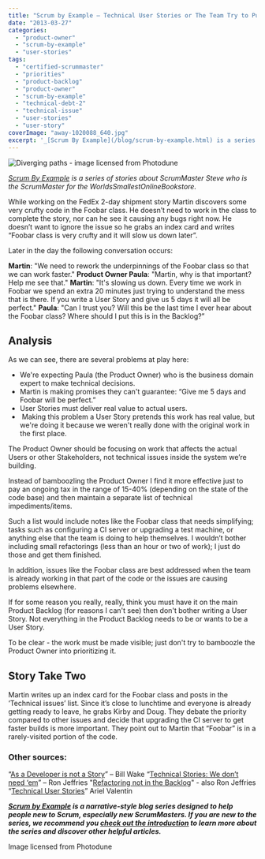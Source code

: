 ```yaml
---
title: "Scrum by Example – Technical User Stories or The Team Try to Pull a Fast One on the Product Owner"
date: "2013-03-27"
categories: 
  - "product-owner"
  - "scrum-by-example"
  - "user-stories"
tags: 
  - "certified-scrummaster"
  - "priorities"
  - "product-backlog"
  - "product-owner"
  - "scrum-by-example"
  - "technical-debt-2"
  - "technical-issue"
  - "user-stories"
  - "user-story"
coverImage: "away-1020088_640.jpg"
excerpt: '_[Scrum By Example](/blog/scrum-by-example.html) is a series of stories about ScrumMaster'
---
```


![Diverging paths - image licensed from Photodune](src/content/blog/scrummaster-tales-technical-user-stories-team-pull-fast-product-owner/images/away-1020088_640.jpg)

_[Scrum By Example](/blog/scrum-by-example.html) is a series of stories about ScrumMaster Steve who is the ScrumMaster for the WorldsSmallestOnlineBookstore._

While working on the FedEx 2-day shipment story Martin discovers some very crufty code in the Foobar class. He doesn’t need to work in the class to complete the story, nor can he see it causing any bugs right now. He doesn’t want to ignore the issue so he grabs an index card and writes “Foobar class is very crufty and it will slow us down later”.

Later in the day the following conversation occurs:

**Martin**: "We need to rework the underpinnings of the Foobar class so that we can work faster." **Product Owner Paula**: "Martin, why is that important? Help me see that." **Martin**: "It's slowing us down. Every time we work in Foobar we spend an extra 20 minutes just trying to understand the mess that is there. If you write a User Story and give us 5 days it will all be perfect." **Paula**: "Can I trust you? Will this be the last time I ever hear about the Foobar class? Where should I put this is in the Backlog?”

## Analysis

As we can see, there are several problems at play here:

- We're expecting Paula (the Product Owner) who is the business domain expert to make technical decisions.
- Martin is making promises they can't guarantee: “Give me 5 days and Foobar will be perfect.”
- User Stories must deliver real value to actual users.
-  Making this problem a User Story pretends this work has real value, but we're doing it because we weren't really done with the original work in the first place.

The Product Owner should be focusing on work that affects the actual Users or other Stakeholders, not technical issues inside the system we’re building.

Instead of bamboozling the Product Owner I find it more effective just to pay an ongoing tax in the range of 15-40% (depending on the state of the code base) and then maintain a separate list of technical impediments/items.

Such a list would include notes like the Foobar class that needs simplifying; tasks such as configuring a CI server or upgrading a test machine, or anything else that the team is doing to help themselves. I wouldn’t bother including small refactorings (less than an hour or two of work); I just do those and get them finished.

In addition, issues like the Foobar class are best addressed when the team is already working in that part of the code or the issues are causing problems elsewhere.

If for some reason you really, really, think you must have it on the main Product Backlog (for reasons I can't see) then don't bother writing a User Story. Not everything in the Product Backlog needs to be or wants to be a User Story.

To be clear - the work must be made visible; just don't try to bamboozle the Product Owner into prioritizing it.

## Story Take Two

Martin writes up an index card for the Foobar class and posts in the ‘Technical issues’ list. Since it’s close to lunchtime and everyone is already getting ready to leave, he grabs Kirby and Doug. They debate the priority compared to other issues and decide that upgrading the CI server to get faster builds is more important. They point out to Martin that “Foobar” is in a rarely-visited portion of the code.

### Other sources:

“[As a Developer is not a Story](https://www.industriallogic.com/blog/as-a-developer-is-not-a-user-story/)” – Bill Wake “[Technical Stories: We don’t need ‘em](https://ronjeffries.com/xprog/articles/technical-stories-we-dont-need-em/)” – Ron Jeffries "[Refactoring not in the Backlog](https://ronjeffries.com/xprog/articles/refactoring-not-on-the-backlog/)" - also Ron Jeffries “[Technical User Stories](https://blog.arielvalentin.com/2007/09/technical-user-stories.html)” Ariel Valentin

_**[Scrum by Example](/blog/category/scrum-by-example) is a narrative-style blog series designed to help people new to Scrum, especially new ScrumMasters. If you are new to the series, we recommend you [check out the introduction](/blog/scrum-by-example.html) to learn more about the series and discover other helpful articles.**_

Image licensed from Photodune

